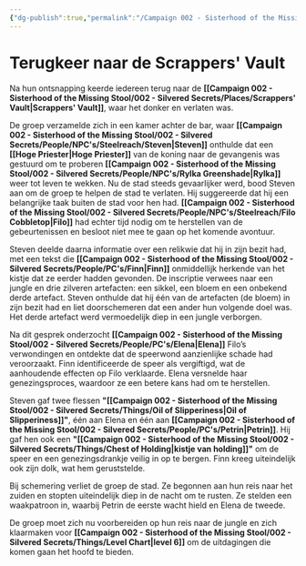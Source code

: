 ```yaml
---
{"dg-publish":true,"permalink":"/Campaign 002 - Sisterhood of the Missing Stool/002 - Silvered Secrets/Notes/Session recaps/017 Terugkeer naar de Scrappers' Vault/"}
---
```


# Terugkeer naar de **Scrappers' Vault**

Na hun ontsnapping keerde iedereen terug naar de **[[Campaign 002 - Sisterhood of the Missing Stool/002 - Silvered Secrets/Places/Scrappers' Vault\|Scrappers' Vault]]**, waar het donker en verlaten was.

De groep verzamelde zich in een kamer achter de bar, waar **[[Campaign 002 - Sisterhood of the Missing Stool/002 - Silvered Secrets/People/NPC's/Steelreach/Steven\|Steven]]** onthulde dat een **[[Hoge Priester\|Hoge Priester]]** van de koning naar de gevangenis was gestuurd om te proberen **[[Campaign 002 - Sisterhood of the Missing Stool/002 - Silvered Secrets/People/NPC's/Rylka Greenshade\|Rylka]]** weer tot leven te wekken. Nu de stad steeds gevaarlijker werd, bood Steven aan om de groep te helpen de stad te verlaten. Hij suggereerde dat hij een belangrijke taak buiten de stad voor hen had. **[[Campaign 002 - Sisterhood of the Missing Stool/002 - Silvered Secrets/People/NPC's/Steelreach/Filo Cobbletop\|Filo]]** had echter tijd nodig om te herstellen van de gebeurtenissen en besloot niet mee te gaan op het komende avontuur.

Steven deelde daarna informatie over een relikwie dat hij in zijn bezit had, met een tekst die **[[Campaign 002 - Sisterhood of the Missing Stool/002 - Silvered Secrets/People/PC's/Finn\|Finn]]** onmiddellijk herkende van het kistje dat ze eerder hadden gevonden. De inscriptie verwees naar een jungle en drie zilveren artefacten: een sikkel, een bloem en een onbekend derde artefact. Steven onthulde dat hij één van de artefacten (de bloem) in zijn bezit had en liet doorschemeren dat een ander hun volgende doel was. Het derde artefact werd vermoedelijk diep in een jungle verborgen.

Na dit gesprek onderzocht **[[Campaign 002 - Sisterhood of the Missing Stool/002 - Silvered Secrets/People/PC's/Elena\|Elena]]** Filo’s verwondingen en ontdekte dat de speerwond aanzienlijke schade had veroorzaakt. Finn identificeerde de speer als vergiftigd, wat de aanhoudende effecten op Filo verklaarde. Elena versnelde haar genezingsproces, waardoor ze een betere kans had om te herstellen.

Steven gaf twee flessen **"[[Campaign 002 - Sisterhood of the Missing Stool/002 - Silvered Secrets/Things/Oil of Slipperiness\|Oil of Slipperiness]]"**, één aan Elena en één aan **[[Campaign 002 - Sisterhood of the Missing Stool/002 - Silvered Secrets/People/PC's/Petrin\|Petrin]]**. Hij gaf hen ook een **"[[Campaign 002 - Sisterhood of the Missing Stool/002 - Silvered Secrets/Things/Chest of Holding\|kistje van holding]]"** om de speer en een genezingsdrankje veilig in op te bergen. Finn kreeg uiteindelijk ook zijn dolk, wat hem geruststelde.

Bij schemering verliet de groep de stad. Ze begonnen aan hun reis naar het zuiden en stopten uiteindelijk diep in de nacht om te rusten. Ze stelden een waakpatroon in, waarbij Petrin de eerste wacht hield en Elena de tweede.

De groep moet zich nu voorbereiden op hun reis naar de jungle en zich klaarmaken voor **[[Campaign 002 - Sisterhood of the Missing Stool/002 - Silvered Secrets/Things/Level Chart\|level 6]]** om de uitdagingen die komen gaan het hoofd te bieden.